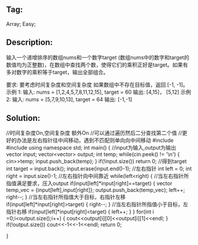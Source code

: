 ## Tag:
Array; Easy;
## Description:
输入一个递增排序的数组nums和一个数字target (数组nums中的数字和target的数值均为正整数)，在数组中查找两个数，使得它们的乘积正好是target。如果有多对数字的乘积等于target，输出全部组合。

要求: 要考虑时间复杂度和空间复杂度
如果数组中不存在目标值，返回 [-1, -1]。
示例 1:
输入: nums = [1,2,4,5,7,8,11,12,15], target = 60
输出: [4,15]， [5,12]
示例 2:
输入: nums = [5,7,9,10,13], target = 64
输出: [-1,-1]

## Solution:
//时间复杂度On,空间复杂度 额外On
//可以通过遍历然后二分查找第二个值
//更好的办法是左右指针往中间移动，遇到不匹配则单向向中间移动
#include <iostream>
#include<vector>
using namespace std;
int main() {
    //input为输入,output为输出
    vector<int> input;
    vector<vector<int>> output;
    int temp;
    while(cin.peek() != '\n')
    {
        cin>>temp;
        input.push_back(temp);
    }
    if(!input.size()) return 0;
    //得到target
    int target = input.back();
    input.erase(input.end()-1);
    //左右指针
    int left = 0;
    int right = input.size()-1;
    //左右指针向中间靠近
    while(left<right)
    {
        //当左右指针所指值满足要求，压入output
        if(input[left]*input[right]==target)
        {
            vector<int> temp_vec = {input[left],input[right]};
            output.push_back(temp_vec);
            left++;
            right--;
        }
        //当左右指针所指值大于目标，右指针左移
        if(input[left]*input[right]>target)
        {
            right--;
        }
        //当左右指针所指值小于目标，左指针右移
        if(input[left]*input[right]<target)
        {
            left++;
        }
    }
    for(int i =0;i<output.size();i++)
    {
        cout<<output[i][0]<<output[i][1]<<endl;
    }
    if(!output.size()) cout<<-1<<-1<<endl;
    return 0;

}
